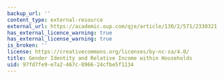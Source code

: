 ```yaml
---
backup_url: ''
content_type: external-resource
external_url: https://academic.oup.com/qje/article/130/2/571/2330321
has_external_licence_warning: true
has_external_license_warning: true
is_broken: ''
license: https://creativecommons.org/licenses/by-nc-sa/4.0/
title: Gender Identity and Relative Income within Households
uid: 97fd7fe9-e7a2-467c-8966-24cfbe5f1134
---
```

